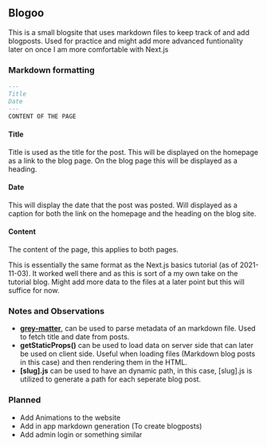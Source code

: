 ## Blogoo

This is a small blogsite that uses markdown files to keep track of and add blogposts. Used for practice and might add more advanced funtionality later on once I am more comfortable with Next.js

### Markdown formatting

```Markdown
---
Title
Date
---
CONTENT OF THE PAGE
```

#### Title

Title is used as the title for the post. This will be displayed on the homepage as a link to the blog page. On the blog page this will be displayed as a heading.

#### Date

This will display the date that the post was posted. Will displayed as a caption for both the link on the homepage and the heading on the blog site.

#### Content

The content of the page, this applies to both pages.

This is essentially the same format as the Next.js basics tutorial (as of 2021-11-03). It worked well there and as this is sort of a my own take on the tutorial blog. Might add more data to the files at a later point but this will suffice for now.

### Notes and Observations

- **[grey-matter](https://github.com/jonschlinkert/gray-matter)**, can be used to parse metadata of an markdown file. Used to fetch title and date from posts.
- **getStaticProps()** can be used to load data on server side that can later be used on client side. Useful when loading files (Markdown blog posts in this case) and then rendering them in the HTML.
- **[slug].js** can be used to have an dynamic path, in this case, [slug].js is utilized to generate a path for each seperate blog post.

### Planned

- Add Animations to the website
- Add in app markdown generation (To create blogposts)
- Add admin login or something similar

